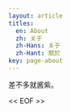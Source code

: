 ```yaml
---
layout: article
titles:
  en: About
  zh: 关于
  zh-Hans: 关于
  zh-Hant: 關於
key: page-about
---
```



差不多就酱紫。

<< EOF >>